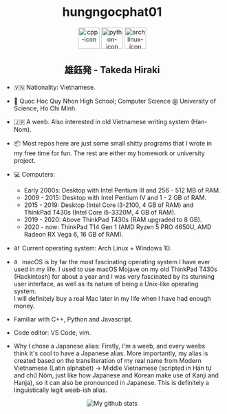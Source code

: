 <div align="center"><h1> hungngocphat01 </h1></div>

<div align="center">
<span>
  <img height="50" alt="cpp-icon" src="https://user-images.githubusercontent.com/42747200/46140125-da084900-c26d-11e8-8ea7-c45ae6306309.png"/>
  <img height="50" alt="python-icon" src="https://cdn3.iconfinder.com/data/icons/logos-and-brands-adobe/512/267_Python-512.png"/>
  <img height="50" alt="archlinux-icon" src="https://www.logolynx.com/images/logolynx/91/914639a1180c179a71fee283128b01c5.png"/>
</span></br>
  <h2> 雄鈺発 - Takeda Hiraki</h2>
</div>

- 🇻🇳 Nationality: Vietnamese.
- 🏫 Quoc Hoc Quy Nhon High School; Computer Science @ University of Science, Ho Chi Minh.
- 🇯🇵 A weeb. Also interested in old Vietnamese writing system (Han-Nom).
- 📦 Most repos here are just some small shitty programs that I wrote in my free time for fun. The rest are either my homework or university project.
- 💻 Computers: 
  - Early 2000s: Desktop with Intel Pentium III and 256 - 512 MB of RAM. 
  - 2009 - 2015: Desktop with Intel Pentium IV and 1 - 2 GB of RAM.
  - 2015 - 2019: Desktop (Intel Core i3-2100, 4 GB of RAM) and ThinkPad T430s (Intel Core i5-3320M, 4 GB of RAM).
  - 2019 - 2020: Above ThinkPad T430s (RAM upgraded to 8 GB).
  - 2020 - now: ThinkPad T14 Gen 1 (AMD Ryzen 5 PRO 4650U, AMD Radeon RX Vega 6, 16 GB of RAM).
  
- <img height="15" alt="archlinux-icon" src="https://www.logolynx.com/images/logolynx/91/914639a1180c179a71fee283128b01c5.png"/> Current operating system: Arch Linux  + Windows 10.
- <img height="15" alt="apple-icon" src="https://upload.wikimedia.org/wikipedia/commons/thumb/f/fa/Apple_logo_black.svg/505px-Apple_logo_black.svg.png"/> macOS is by far the most fascinating operating system I have ever used in my life. I used to use macOS Mojave on my old ThinkPad T430s (Hackintosh) for about a year and I was very fascinated by its stunning user interface, as well as its nature of being a Unix-like operating system. <br>I will definitely buy a real Mac later in my life when I have had enough money.

- Familiar with C++, Python and Javascript.
- Code editor: VS Code, vim.

- Why I chose a Japanese alias: Firstly, I'm a weeb, and every weebs think it's cool to have a Japanese alias. More importantly, my alias is created based on the transliteration of my real name from Modern Vietnamese (Latin alphabet) -> Middle Vietnamese (scripted in Hán tự and chữ Nôm, just like how Japanese and Korean make use of Kanji and Hanja), so it can also be pronounced in Japanese. This is definitely a linguistically legit  weeb-ish alias.

<div align="center">
<img alt="My github stats" src="https://github-readme-stats.vercel.app/api?username=hungngocphat01"/>
</div>
